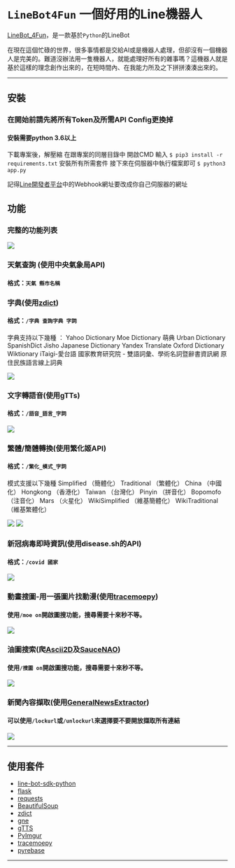# `LineBot4Fun` 一個好用的Line機器人

[LineBot_4Fun](https://github.com/vincent9579/LineBot_4Fun)，是一款基於`Python`的LineBot

在現在這個忙碌的世界，很多事情都是交給AI或是機器人處理，但卻沒有一個機器人是完美的。難道沒辦法用一隻機器人，就能處理好所有的雜事嗎？這機器人就是基於這樣的理念創作出來的，在短時間內、在我能力所及之下拼拼湊湊出來的。

---

## 安裝

### 在開始前請先將所有Token及所需API Config更換掉

#### 安裝需要python 3.6以上

下載專案後，解壓縮
在跟專案的同層目錄中 開啟CMD
輸入
`$ pip3 install -r requirements.txt`
安裝所有所需套件
接下來在伺服器中執行檔案即可
`$ python3 app.py`

記得[Line開發者平台](https://developers.line.biz/console/)中的Webhook網址要改成你自己伺服器的網址

## 功能

### 完整的功能列表
![](https://github.com/vincent9579/LineBot_4Fun/blob/main/Example_img/Help.png?raw=true)

### 天氣查詢 (使用中央氣象局API)
#### 格式：`天氣 縣市名稱`

### 字典(使用[zdict](https://github.com/zdict/zdict))
#### 格式：`/字典 查詢字典 字詞`

字典支持以下幾種 ：
Yahoo Dictionary
Moe Dictionary 萌典
Urban Dictionary
SpanishDict
Jisho Japanese Dictionary
Yandex Translate
Oxford Dictionary
Wiktionary
iTaigi-愛台語
國家教育研究院 - 雙語詞彙、學術名詞暨辭書資訊網
原住民族語言線上詞典

![](https://github.com/vincent9579/LineBot_4Fun/blob/main/Example_img/Dict.jpg?raw=true)

### 文字轉語音(使用gTTs)
#### 格式：`/語音_語言_字詞`
![](https://github.com/vincent9579/LineBot_4Fun/blob/main/Example_img/gtts.jpg?raw=true)

### 繁體/簡體轉換(使用繁化姬API)
#### 格式：`/繁化_模式_字詞`

模式支援以下幾種
Simplified （簡體化）
Traditional （繁體化）
China （中國化）
Hongkong （香港化）
Taiwan （台灣化）
Pinyin （拼音化） 
Bopomofo （注音化）
Mars （火星化）
WikiSimplified （維基簡體化）
WikiTraditional （維基繁體化）


![](https://github.com/vincent9579/LineBot_4Fun/blob/main/Example_img/zhconvert1.jpg?raw=true)
![](https://github.com/vincent9579/LineBot_4Fun/blob/main/Example_img/zhconvert2.jpg?raw=true)

### 新冠病毒即時資訊(使用disease.sh的API)
#### 格式：`/covid 國家`
![](https://github.com/vincent9579/LineBot_4Fun/blob/main/Example_img/covid.jpg?raw=true)

### 動畫搜圖-用一張圖片找動漫(使用[tracemoepy](https://github.com/DragSama/tracemoepy))
#### 使用`/moe on`開啟圖搜功能，搜尋需要十來秒不等。
![](https://github.com/vincent9579/LineBot_4Fun/blob/main/Example_img/moe.jpg?raw=true)

### 油圖搜索(爬[Ascii2D](https://ascii2d.net/)及[SauceNAO](https://saucenao.com/))
#### 使用`/搜圖 on`開啟圖搜功能，搜尋需要十來秒不等。
![](https://github.com/vincent9579/LineBot_4Fun/blob/main/Example_img/image_search.jpg?raw=true)

### 新聞內容擷取(使用[GeneralNewsExtractor](https://github.com/kingname/GeneralNewsExtractor))
#### 可以使用`/lockurl`或`/unlockurl`來選擇要不要開放擷取所有連結
![](https://github.com/vincent9579/LineBot_4Fun/blob/main/Example_img/news.jpg?raw=true)


---

## 使用套件
* [line-bot-sdk-python](https://github.com/line/line-bot-sdk-python)
* [flask](https://palletsprojects.com/p/flask/)
* [requests](https://requests.readthedocs.io/en/master/)
* [BeautifulSoup](https://www.crummy.com/software/BeautifulSoup/)
* [zdict](https://github.com/zdict/zdict)
* [gne](https://github.com/kingname/GeneralNewsExtractor)
* [gTTS](https://github.com/pndurette/gTTS)
* [PyImgur](https://github.com/Damgaard/PyImgur)
* [tracemoepy](https://github.com/DragSama/tracemoepy)
* [pyrebase](https://github.com/nhorvath/Pyrebase4)

---